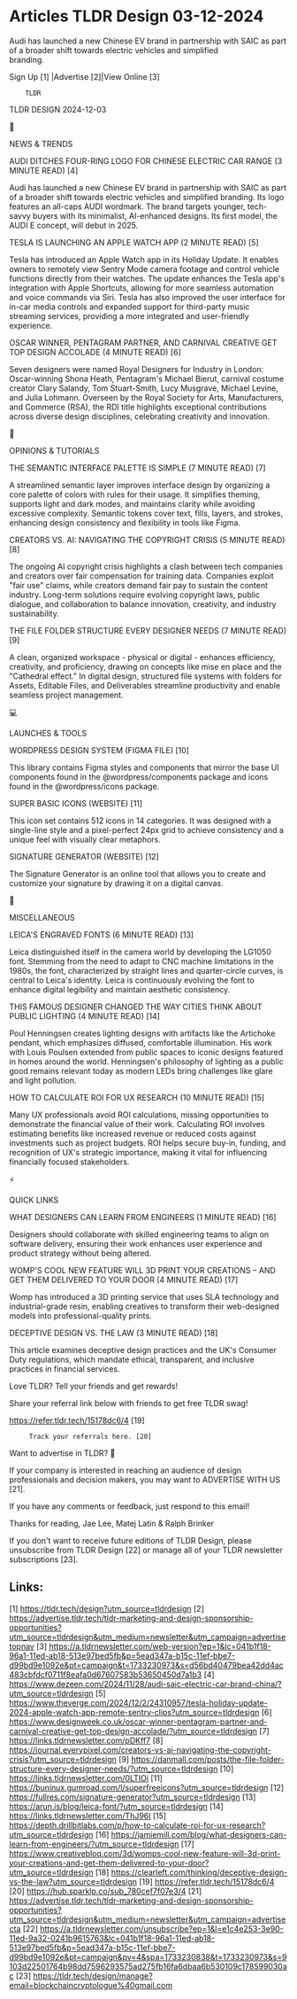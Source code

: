 # Articles TLDR Design 03-12-2024

Audi has launched a new Chinese EV brand in partnership with SAIC as
part of a broader shift towards electric vehicles and simplified
branding. ‌ ‌ ‌ ‌ ‌ ‌ ‌ ‌ ‌ ‌ ‌ ‌ ‌ ‌ ‌ ‌ ‌ ‌ ‌ ‌ ‌ ‌ ‌ ‌ ‌ ‌  ‌ ‌ ‌ ‌ ‌ ‌ ‌ ‌ ‌ ‌ ‌ ‌ ‌ ‌ ‌ ‌ ‌ ‌ ‌ ‌ ‌ ‌ ‌ ‌ ‌ ‌ 


 Sign Up [1] |Advertise [2]|View Online [3] 

		TLDR 

TLDR DESIGN 2024-12-03

📱 

NEWS & TRENDS

 AUDI DITCHES FOUR-RING LOGO FOR CHINESE ELECTRIC CAR RANGE (3 MINUTE
READ) [4] 

 Audi has launched a new Chinese EV brand in partnership with SAIC as
part of a broader shift towards electric vehicles and simplified
branding. Its logo features an all-caps AUDI wordmark. The brand
targets younger, tech-savvy buyers with its minimalist, AI-enhanced
designs. Its first model, the AUDI E concept, will debut in 2025. 

 TESLA IS LAUNCHING AN APPLE WATCH APP (2 MINUTE READ) [5] 

 Tesla has introduced an Apple Watch app in its Holiday Update. It
enables owners to remotely view Sentry Mode camera footage and control
vehicle functions directly from their watches. The update enhances the
Tesla app's integration with Apple Shortcuts, allowing for more
seamless automation and voice commands via Siri. Tesla has also
improved the user interface for in-car media controls and expanded
support for third-party music streaming services, providing a more
integrated and user-friendly experience. 

 OSCAR WINNER, PENTAGRAM PARTNER, AND CARNIVAL CREATIVE GET TOP DESIGN
ACCOLADE (4 MINUTE READ) [6] 

 Seven designers were named Royal Designers for Industry in London:
Oscar-winning Shona Heath, Pentagram's Michael Bierut, carnival
costume creator Clary Salandy, Tom Stuart-Smith, Lucy Musgrave,
Michael Levine, and Julia Lohmann. Overseen by the Royal Society for
Arts, Manufacturers, and Commerce (RSA), the RDI title highlights
exceptional contributions across diverse design disciplines,
celebrating creativity and innovation. 

🚀 

OPINIONS & TUTORIALS

 THE SEMANTIC INTERFACE PALETTE IS SIMPLE (7 MINUTE READ) [7] 

 A streamlined semantic layer improves interface design by organizing
a core palette of colors with rules for their usage. It simplifies
theming, supports light and dark modes, and maintains clarity while
avoiding excessive complexity. Semantic tokens cover text, fills,
layers, and strokes, enhancing design consistency and flexibility in
tools like Figma. 

 CREATORS VS. AI: NAVIGATING THE COPYRIGHT CRISIS (5 MINUTE READ) [8] 

 The ongoing AI copyright crisis highlights a clash between tech
companies and creators over fair compensation for training data.
Companies exploit "fair use" claims, while creators demand fair pay to
sustain the content industry. Long-term solutions require evolving
copyright laws, public dialogue, and collaboration to balance
innovation, creativity, and industry sustainability. 

 THE FILE FOLDER STRUCTURE EVERY DESIGNER NEEDS (7 MINUTE READ) [9] 

 A clean, organized workspace - physical or digital - enhances
efficiency, creativity, and proficiency, drawing on concepts like mise
en place and the "Cathedral effect." In digital design, structured
file systems with folders for Assets, Editable Files, and Deliverables
streamline productivity and enable seamless project management. 

💻 

LAUNCHES & TOOLS

 WORDPRESS DESIGN SYSTEM (FIGMA FILE) [10] 

 This library contains Figma styles and components that mirror the
base UI components found in the @wordpress/components package and
icons found in the @wordpress/icons package. 

 SUPER BASIC ICONS (WEBSITE) [11] 

 This icon set contains 512 icons in 14 categories. It was designed
with a single-line style and a pixel-perfect 24px grid to achieve
consistency and a unique feel with visually clear metaphors. 

 SIGNATURE GENERATOR (WEBSITE) [12] 

 The Signature Generator is an online tool that allows you to create
and customize your signature by drawing it on a digital canvas. 

🎁 

MISCELLANEOUS

 LEICA'S ENGRAVED FONTS (6 MINUTE READ) [13] 

 Leica distinguished itself in the camera world by developing the
LG1050 font. Stemming from the need to adapt to CNC machine
limitations in the 1980s, the font, characterized by straight lines
and quarter-circle curves, is central to Leica's identity. Leica is
continuously evolving the font to enhance digital legibility and
maintain aesthetic consistency. 

 THIS FAMOUS DESIGNER CHANGED THE WAY CITIES THINK ABOUT PUBLIC
LIGHTING (4 MINUTE READ) [14] 

 Poul Henningsen creates lighting designs with artifacts like the
Artichoke pendant, which emphasizes diffused, comfortable
illumination. His work with Louis Poulsen extended from public spaces
to iconic designs featured in homes around the world. Henningsen's
philosophy of lighting as a public good remains relevant today as
modern LEDs bring challenges like glare and light pollution. 

 HOW TO CALCULATE ROI FOR UX RESEARCH (10 MINUTE READ) [15] 

 Many UX professionals avoid ROI calculations, missing opportunities
to demonstrate the financial value of their work. Calculating ROI
involves estimating benefits like increased revenue or reduced costs
against investments such as project budgets. ROI helps secure buy-in,
funding, and recognition of UX's strategic importance, making it vital
for influencing financially focused stakeholders. 

⚡ 

QUICK LINKS

 WHAT DESIGNERS CAN LEARN FROM ENGINEERS (1 MINUTE READ) [16] 

 Designers should collaborate with skilled engineering teams to align
on software delivery, ensuring their work enhances user experience and
product strategy without being altered. 

 WOMP'S COOL NEW FEATURE WILL 3D PRINT YOUR CREATIONS – AND GET THEM
DELIVERED TO YOUR DOOR (4 MINUTE READ) [17] 

 Womp has introduced a 3D printing service that uses SLA technology
and industrial-grade resin, enabling creatives to transform their
web-designed models into professional-quality prints. 

 DECEPTIVE DESIGN VS. THE LAW (3 MINUTE READ) [18] 

 This article examines deceptive design practices and the UK's
Consumer Duty regulations, which mandate ethical, transparent, and
inclusive practices in financial services. 

Love TLDR? Tell your friends and get rewards!

 Share your referral link below with friends to get free TLDR swag! 

 https://refer.tldr.tech/15178dc6/4 [19] 

		 Track your referrals here. [20] 

Want to advertise in TLDR? 📰

 If your company is interested in reaching an audience of design
professionals and decision makers, you may want to ADVERTISE WITH US
[21]. 

 If you have any comments or feedback, just respond to this email! 

Thanks for reading, 
Jae Lee, Matej Latin & Ralph Brinker 

If you don't want to receive future editions of TLDR Design, please
unsubscribe from TLDR Design [22] or manage all of your TLDR
newsletter subscriptions [23]. 

 

Links:
------
[1] https://tldr.tech/design?utm_source=tldrdesign
[2] https://advertise.tldr.tech/tldr-marketing-and-design-sponsorship-opportunities?utm_source=tldrdesign&utm_medium=newsletter&utm_campaign=advertisetopnav
[3] https://a.tldrnewsletter.com/web-version?ep=1&lc=041b1f18-96a1-11ed-ab18-513e97bed5fb&p=5ead347a-b15c-11ef-bbe7-d99bd9e1092e&pt=campaign&t=1733230973&s=d56bd40479bea42dd4ac483cbfdcf0711f8eafa0d67607583b53650450d7a1b3
[4] https://www.dezeen.com/2024/11/28/audi-saic-electric-car-brand-china/?utm_source=tldrdesign
[5] https://www.theverge.com/2024/12/2/24310957/tesla-holiday-update-2024-apple-watch-app-remote-sentry-clips?utm_source=tldrdesign
[6] https://www.designweek.co.uk/oscar-winner-pentagram-partner-and-carnival-creative-get-top-design-accolade/?utm_source=tldrdesign
[7] https://links.tldrnewsletter.com/pDKff7
[8] https://journal.everypixel.com/creators-vs-ai-navigating-the-copyright-crisis?utm_source=tldrdesign
[9] https://danmall.com/posts/the-file-folder-structure-every-designer-needs/?utm_source=tldrdesign
[10] https://links.tldrnewsletter.com/0LTIOi
[11] https://buninux.gumroad.com/l/superfreeicons?utm_source=tldrdesign
[12] https://fullres.com/signature-generator?utm_source=tldrdesign
[13] https://arun.is/blog/leica-font/?utm_source=tldrdesign
[14] https://links.tldrnewsletter.com/ThJ96I
[15] https://depth.drillbitlabs.com/p/how-to-calculate-roi-for-ux-research?utm_source=tldrdesign
[16] https://jamiemill.com/blog/what-designers-can-learn-from-engineers/?utm_source=tldrdesign
[17] https://www.creativebloq.com/3d/womps-cool-new-feature-will-3d-print-your-creations-and-get-them-delivered-to-your-door?utm_source=tldrdesign
[18] https://clearleft.com/thinking/deceptive-design-vs-the-law?utm_source=tldrdesign
[19] https://refer.tldr.tech/15178dc6/4
[20] https://hub.sparklp.co/sub_780cef7f07e3/4
[21] https://advertise.tldr.tech/tldr-marketing-and-design-sponsorship-opportunities?utm_source=tldrdesign&utm_medium=newsletter&utm_campaign=advertisecta
[22] https://a.tldrnewsletter.com/unsubscribe?ep=1&l=e1c4e253-3e90-11ed-9a32-0241b9615763&lc=041b1f18-96a1-11ed-ab18-513e97bed5fb&p=5ead347a-b15c-11ef-bbe7-d99bd9e1092e&pt=campaign&pv=4&spa=1733230838&t=1733230973&s=9103d22501764b98dd7596293575ad275fb16fa6dbaa6b530109c178599030ac
[23] https://tldr.tech/design/manage?email=blockchaincryptologue%40gmail.com